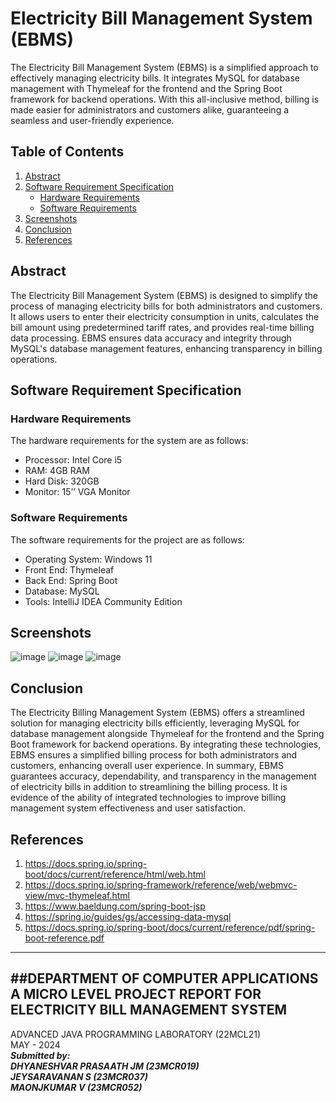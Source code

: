 # Electricity Bill Management System (EBMS)

The Electricity Bill Management System (EBMS) is a simplified approach to effectively managing electricity bills. It integrates MySQL for database management with Thymeleaf for the frontend and the Spring Boot framework for backend operations. With this all-inclusive method, billing is made easier for administrators and customers alike, guaranteeing a seamless and user-friendly experience.

## Table of Contents

1. [Abstract](#abstract)
2. [Software Requirement Specification](#software-requirement-specification)
   - [Hardware Requirements](#hardware-requirements)
   - [Software Requirements](#software-requirements)
3. [Screenshots](#screenshots)
4. [Conclusion](#conclusion)
5. [References](#references)

## Abstract

The Electricity Bill Management System (EBMS) is designed to simplify the process of managing electricity bills for both administrators and customers. It allows users to enter their electricity consumption in units, calculates the bill amount using predetermined tariff rates, and provides real-time billing data processing. EBMS ensures data accuracy and integrity through MySQL's database management features, enhancing transparency in billing operations.

## Software Requirement Specification

### Hardware Requirements

The hardware requirements for the system are as follows:

- Processor: Intel Core i5
- RAM: 4GB RAM
- Hard Disk: 320GB
- Monitor: 15’’ VGA Monitor

### Software Requirements

The software requirements for the project are as follows:

- Operating System: Windows 11
- Front End: Thymeleaf
- Back End: Spring Boot
- Database: MySQL
- Tools: IntelliJ IDEA Community Edition


## Screenshots
![image](https://github.com/Dhyanesh02/Simple-Electricity-Bill-Management-System-using-SpringBoot-/assets/140618257/072ee918-0303-4fe5-890c-4a8046cf11d0)
![image](https://github.com/Dhyanesh02/Simple-Electricity-Bill-Management-System-using-SpringBoot-/assets/140618257/329bb8c8-acc7-4a20-8427-2586c1971724)
![image](https://github.com/Dhyanesh02/Simple-Electricity-Bill-Management-System-using-SpringBoot-/assets/140618257/c29c0574-2783-4aba-a735-f1d454b00b20)



## Conclusion

The Electricity Billing Management System (EBMS) offers a streamlined solution for
managing electricity bills efficiently, leveraging MySQL for database management alongside
Thymeleaf for the frontend and the Spring Boot framework for backend operations. By
integrating these technologies, EBMS ensures a simplified billing process for both
administrators and customers, enhancing overall user experience.
In summary, EBMS guarantees accuracy, dependability, and transparency in the
management of electricity bills in addition to streamlining the billing process. It is evidence of
the ability of integrated technologies to improve billing management system effectiveness and
user satisfaction.

## References

1. https://docs.spring.io/spring-boot/docs/current/reference/html/web.html
2. https://docs.spring.io/spring-framework/reference/web/webmvc-view/mvc-thymeleaf.html
3. https://www.baeldung.com/spring-boot-jsp
4. https://spring.io/guides/gs/accessing-data-mysql
5. https://docs.spring.io/spring-boot/docs/current/reference/pdf/spring-boot-reference.pdf

---

##DEPARTMENT OF COMPUTER APPLICATIONS
**A MICRO LEVEL PROJECT REPORT FOR ELECTRICITY BILL MANAGEMENT SYSTEM**
------------------------------------------------------------------------
ADVANCED JAVA PROGRAMMING LABORATORY (22MCL21)  
MAY - 2024  
***Submitted by:  
DHYANESHVAR PRASAATH JM (23MCR019)  
JEYSARAVANAN S (23MCR037)  
MAONJKUMAR V (23MCR052)***
